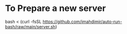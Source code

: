 # To Prepare a new server

bash < (curl -fsSL https://github.com/imahdimir/auto-run-bash/raw/main/server.sh)

